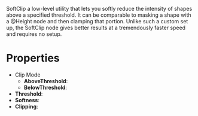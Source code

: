


SoftClip a low-level utility that lets you softly reduce the intensity of shapes above a specified threshold. It can be comparable to masking a shape with a @Height node and then clamping that portion. Unlike such a custom set up, the SoftClip node gives better results at a tremendously faster speed and requires no setup.



# Properties

- Clip Mode
  - **AboveThreshold**: <desc>
  - **BelowThreshold**: <desc>
- **Threshold**: 
- **Softness**: 
- **Clipping**: 



